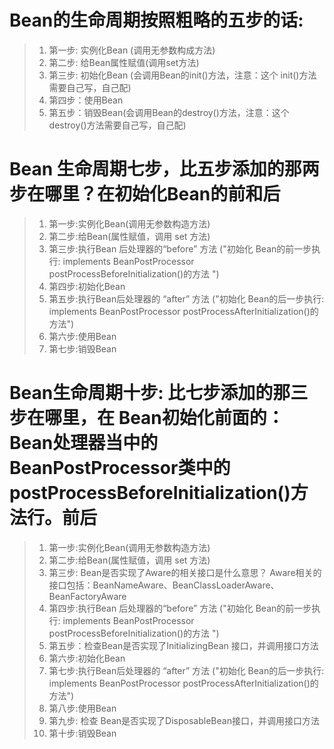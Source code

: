 # Bean的生命周期按照粗略的五步的话:

> 1. 第一步: 实例化Bean (调用无参数构成方法)
> 2. 第二步: 给Bean属性赋值(调用set方法)
> 3. 第三步: 初始化Bean (会调用Bean的init()方法，注意：这个 init()方法需要自己写，自己配)
> 4. 第四步：使用Bean
> 5. 第五步：销毁Bean(会调用Bean的destroy()方法，注意：这个destroy()方法需要自己写，自己配)

# Bean 生命周期七步，比五步添加的那两步在哪里？在初始化Bean的前和后

> 1. 第一步:实例化Bean(调用无参数构造方法)
> 2. 第二步:给Bean(属性赋值，调用 set 方法)
> 3. 第三步:执行Bean 后处理器的“before” 方法 ("初始化 Bean的前一步执行: implements BeanPostProcessor postProcessBeforeInitialization()的方法 ")
> 4. 第四步:初始化Bean
> 5. 第五步:执行Bean后处理器的 “after” 方法 ("初始化 Bean的后一步执行: implements BeanPostProcessor  postProcessAfterInitialization()的方法")
> 6. 第六步:使用Bean
> 7. 第七步:销毁Bean


# Bean生命周期十步: 比七步添加的那三步在哪里，在 Bean初始化前面的：Bean处理器当中的BeanPostProcessor类中的postProcessBeforeInitialization()方法行。前后
> 1. 第一步:实例化Bean(调用无参数构造方法)
> 2. 第二步:给Bean(属性赋值，调用 set 方法)
> 3. 第三步: Bean是否实现了Aware的相关接口是什么意思？ Aware相关的接口包括：BeanNameAware、BeanClassLoaderAware、BeanFactoryAware
> 4. 第四步:执行Bean 后处理器的“before” 方法 ("初始化 Bean的前一步执行: implements BeanPostProcessor postProcessBeforeInitialization()的方法 ")
> 5. 第五步：检查Bean是否实现了InitializingBean 接口，并调用接口方法
> 6. 第六步:初始化Bean
> 7. 第七步:执行Bean后处理器的 “after” 方法 ("初始化 Bean的后一步执行: implements BeanPostProcessor  postProcessAfterInitialization()的方法")
> 8. 第八步:使用Bean
> 9. 第九步: 检查 Bean是否实现了DisposableBean接口，并调用接口方法
> 10. 第十步:销毁Bean